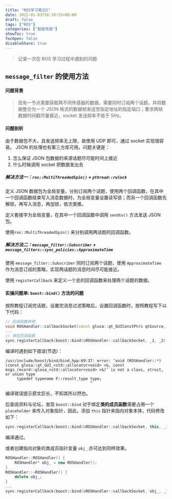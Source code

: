 ```yaml
---
title: "ROS学习笔记2"
date: 2022-01-03T16:18:53+08:00
draft: false
tags: ["ROS"]
categories: ["智能驾驶"]
showToc: true
TocOpen: false
disableShare: true
---
```


> 记录一次在 ROS 学习过程中遇到的问题

## `message_filter` 的使用方法
#### 问题背景
> 现有一节点需要获取两不同传感器的数据，需要同时订阅两个话题，并将数据整合为一个 JSON 格式的数据帧发送至指定地址的指定端口；要求两帧数据时间戳尽量接近，socket 发送频率不低于 5Hz。

#### 问题剖析
由于数据包不大，且发送频率无上限，故使用 UDP 即可，通过 socket 实现很容易。 JSON 的处理也有第三方库可用。问题关键是：
1. 怎么保证 JSON 包数据的来源话题尽可能时间上接近
2. 什么时候调用 socket 把数据发出去
##### 解决方法一：`ros::MultiThreadedSpin()` + `pthread::rwlock`
定义 JSON 数据包为全局变量，分别订阅两个话题，使用两个回调函数，在其中一个回调函数结束写入消息数据时，为全局变量设置读写锁；而另一个回调函数先解锁，再写入消息，再加锁，依次类推。

定义套接字为全局变量，在其中一个回调函数中调用 `sendto()` 方法发送 JSON 包。

使用`ros::MultiThreadedSpin()` 来分别调用两话题的回调函数。
##### 解决方法二：`message_filter::Subscriber` + `message_filters::sync_policies::ApproximateTime`
使用 `message_filter::Subscriber` 同时订阅两个话题，使用 `ApproximateTime` 作为消息订阅的策略，实现两话题的消息时间尽可能接近。

使用 `registerCallback` 来定义一个总的回调函数来处理两个话题的数据。

#### 实操问题单: `boost::bind()` 方法的问题
按照教程订阅完话题，设置完消息过滤策略后，设置回调函数时，按照教程写下以下代码：
```cxx
// 回调函数声明
void ROSHandler::callbackSocket(const glosa::qt_GUIConstPtr& qtSource, const msgs_record::glosaConstPtr& msgSource);
...
// 绑定回调函数
sync.registerCallback(boost::bind(&ROSHandler::callbackSocket, _1, _2));
```

编译时遇到如下错误(节选)：
```
/usr/include/boost/bind/bind.hpp:69:37: error: ‘void (ROSHandler::*)(const glosa::qt_GUI_<std::allocator<void> >&, const msgs_record::glosa_<std::allocator<void> >&)’ is not a class, struct, or union type
     typedef typename F::result_type type;
                                     ^
```

编译错误提示原文巨长，不知其所以然也。

后查阅资料与论坛，发现 `boost::bind` 对于绑定**类的成员函数**需要占用一个 `placeholder` 来传入对象指针，因此，添加 `this` 指针来指向对象本体，代码修改如下：
```cxx
sync.registerCallback(boost::bind(&ROSHandler::callbackSocket, this, _1, _2));
```
编译通过。

或者创建指向对象的类成员指针变量 `obj_` 亦可达到同样效果。
```cxx
ROSHandler::ROSHandler() {
    ROSHandler* obj_ = new ROSHandler();
}
ROSHandler::~ROSHandler() {
    delete obj_;
}
...
sync.registerCallback(boost::bind(&ROSHandler::callbackSocket, obj_, _1, _2));
```